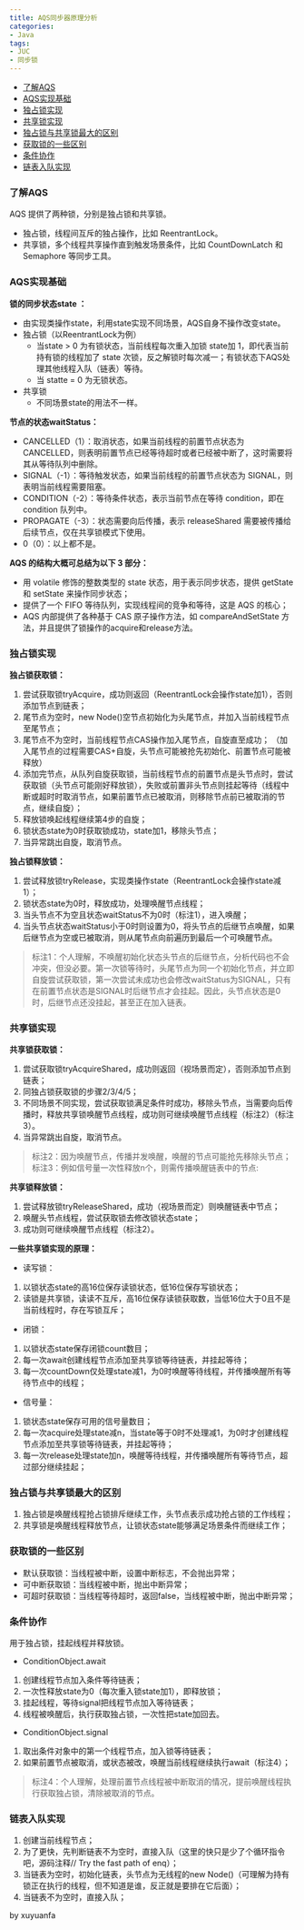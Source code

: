 ```yaml
---
title: AQS同步器原理分析
categories:
- Java
tags:
- JUC
- 同步锁
---
```







- [了解AQS](##1)
- [AQS实现基础](##2)
- [独占锁实现](##3)
- [共享锁实现](##4)
- [独占锁与共享锁最大的区别](##5)
- [获取锁的一些区别](##6)
- [条件协作](##7)
- [链表入队实现](##8)
<!--more-->



<span id="#1"></span>
### 了解AQS
AQS 提供了两种锁，分别是独占锁和共享锁。
- 独占锁，线程间互斥的独占操作，比如 ReentrantLock。
- 共享锁，多个线程共享操作直到触发场景条件，比如 CountDownLatch 和 Semaphore 等同步工具。



<span id="#2"></span>
### AQS实现基础
**锁的同步状态state ：**
- 由实现类操作state，利用state实现不同场景，AQS自身不操作改变state。
- 独占锁（以ReentrantLock为例）
    - 当state > 0 为有锁状态，当前线程每次重入加锁 state加 1，即代表当前持有锁的线程加了 state 次锁，反之解锁时每次减一；有锁状态下AQS处理其他线程入队（链表）等待。
    - 当 statte = 0 为无锁状态。
- 共享锁
    - 不同场景state的用法不一样。

**节点的状态waitStatus：**
- CANCELLED（1）：取消状态，如果当前线程的前置节点状态为 CANCELLED，则表明前置节点已经等待超时或者已经被中断了，这时需要将其从等待队列中删除。
- SIGNAL（-1）：等待触发状态，如果当前线程的前置节点状态为 SIGNAL，则表明当前线程需要阻塞。
- CONDITION（-2）：等待条件状态，表示当前节点在等待 condition，即在 condition 队列中。
- PROPAGATE（-3）：状态需要向后传播，表示 releaseShared 需要被传播给后续节点，仅在共享锁模式下使用。
- 0（0）：以上都不是。

**AQS 的结构大概可总结为以下 3 部分：**
- 用 volatile 修饰的整数类型的 state 状态，用于表示同步状态，提供 getState 和 setState 来操作同步状态；
- 提供了一个 FIFO 等待队列，实现线程间的竞争和等待，这是 AQS 的核心；
- AQS 内部提供了各种基于 CAS 原子操作方法，如 compareAndSetState 方法，并且提供了锁操作的acquire和release方法。



<span id="#3"></span>
### 独占锁实现
**独占锁获取锁：**
1. 尝试获取锁tryAcquire，成功则返回（ReentrantLock会操作state加1），否则添加节点到链表；
2. 尾节点为空时，new Node()空节点初始化为头尾节点，并加入当前线程节点至尾节点；
3. 尾节点不为空时，当前线程节点CAS操作加入尾节点，自旋直至成功；
（加入尾节点的过程需要CAS+自旋，头节点可能被抢先初始化、前置节点可能被释放）
4. 添加完节点，从队列自旋获取锁，当前线程节点的前置节点是头节点时，尝试获取锁（头节点可能刚好释放锁），失败或前置非头节点则挂起等待（线程中断或超时时取消节点，如果前置节点已被取消，则移除节点前已被取消的节点，继续自旋）；
5. 释放锁唤起线程继续第4步的自旋；
6. 锁状态state为0时获取锁成功，state加1，移除头节点；
7. 当异常跳出自旋，取消节点。

**独占锁释放锁：**
1. 尝试释放锁tryRelease，实现类操作state（ReentrantLock会操作state减1）；
2. 锁状态state为0时，释放成功，处理唤醒节点线程；
3. 当头节点不为空且状态waitStatus不为0时（标注1），进入唤醒；
4. 当头节点状态waitStatus小于0时则设置为0，将头节点的后继节点唤醒，如果后继节点为空或已被取消，则从尾节点向前遍历到最后一个可唤醒节点。
> 标注1：个人理解，不唤醒初始化状态头节点的后继节点，分析代码也不会冲突，但没必要。第一次锁等待时，头尾节点为同一个初始化节点，并立即自旋尝试获取锁，第一次尝试未成功也会修改waitStatus为SIGNAL，只有在前置节点状态是SIGNAL时后继节点才会挂起。因此，头节点状态是0时，后继节点还没挂起，甚至正在加入链表。



<span id="#4"></span>
### 共享锁实现
**共享锁获取锁：**
1. 尝试获取锁tryAcquireShared，成功则返回（视场景而定），否则添加节点到链表；
2. 同独占锁获取锁的步骤2/3/4/5；
3. 不同场景不同实现，尝试获取锁满足条件时成功，移除头节点，当需要向后传播时，释放共享锁唤醒节点线程，成功则可继续唤醒节点线程（标注2）（标注3）。
4. 当异常跳出自旋，取消节点。
> 标注2：因为唤醒节点，传播并发唤醒，唤醒的节点可能抢先移除头节点；
> 标注3：例如信号量一次性释放n个，则需传播唤醒链表中的节点:

**共享锁释放锁：**
1. 尝试释放锁tryReleaseShared，成功（视场景而定）则唤醒链表中节点；
2. 唤醒头节点线程，尝试获取锁去修改锁状态state；
3. 成功则可继续唤醒节点线程（标注2）。

**一些共享锁实现的原理：**
- 读写锁：
1. 以锁状态state的高16位保存读锁状态，低16位保存写锁状态；
2. 读锁是共享锁，读读不互斥，高16位保存读锁获取数，当低16位大于0且不是当前线程时，存在写锁互斥；
- 闭锁：
1. 以锁状态state保存闭锁count数目；
2. 每一次await创建线程节点添加至共享锁等待链表，并挂起等待；
3. 每一次countDown仅处理state减1，为0时唤醒等待线程，并传播唤醒所有等待节点中的线程；
- 信号量：
1. 锁状态state保存可用的信号量数目；
2. 每一次acquire处理state减n，当state等于0时不处理减1，为0时才创建线程节点添加至共享锁等待链表，并挂起等待；
3. 每一次release处理state加n，唤醒等待线程，并传播唤醒所有等待节点，超过部分继续挂起；



<span id="#5"></span>
### 独占锁与共享锁最大的区别
1. 独占锁是唤醒线程抢占锁排斥继续工作，头节点表示成功抢占锁的工作线程；
2. 共享锁是唤醒线程释放节点，让锁状态state能够满足场景条件而继续工作；



<span id="#6"></span>
### 获取锁的一些区别
- 默认获取锁：当线程被中断，设置中断标志，不会抛出异常；
- 可中断获取锁：当线程被中断，抛出中断异常；
- 可超时获取锁：当线程等待超时，返回false，当线程被中断，抛出中断异常；



<span id="#7"></span>
### 条件协作
用于独占锁，挂起线程并释放锁。
- ConditionObject.await
1. 创建线程节点加入条件等待链表；
2. 一次性释放state为0（每次重入锁state加1），即释放锁；
3. 挂起线程，等待signal把线程节点加入等待链表；
4. 线程被唤醒后，执行获取独占锁，一次性把state加回去。
- ConditionObject.signal
1. 取出条件对象中的第一个线程节点，加入锁等待链表；
2. 如果前置节点被取消，或状态被改，唤醒当前线程继续执行await（标注4）；
> 标注4：个人理解，处理前置节点线程被中断取消的情况，提前唤醒线程执行获取独占锁，清除被取消的节点。



<span id="#8"></span>
### 链表入队实现
1. 创建当前线程节点；
2. 为了更快，先判断链表不为空时，直接入队（这里的快只是少了个循环指令吧，源码注释// Try the fast path of enq）；
3. 当链表为空时，初始化链表，头节点为无线程的new Node()（可理解为持有锁正在执行的线程，但不知道是谁，反正就是要排在它后面）；
4. 当链表不为空时，直接入队；






by xuyuanfa


